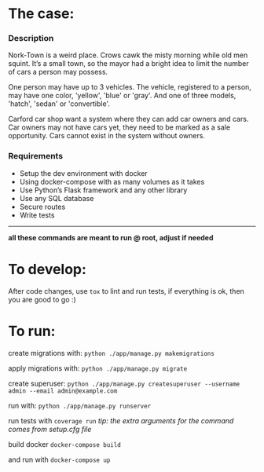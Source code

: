 
# The case:
### Description
Nork-Town is a weird place. Crows cawk the misty morning while old men squint. It’s a small
town, so the mayor had a bright idea to limit the number of cars a person may possess.

One person may have up to 3 vehicles.
The vehicle, registered to a person, may have one color, 'yellow', 'blue' or 'gray'. And one of three models, 'hatch', 'sedan' or 'convertible'.

Carford car shop want a system where they can add car owners and cars.
Car owners may not have cars yet, they need to be marked as a sale opportunity.
Cars cannot exist in the system without owners.

### Requirements
* Setup the dev environment with docker
* Using docker-compose with as many volumes as it takes
* Use Python’s Flask framework and any other library
* Use any SQL database
* Secure routes
* Write tests
  
---

**all these commands are meant to run @ root, adjust if needed**

# To develop:
After code changes, use `tox` to lint and run tests, if everything is ok, then you are good to go :)

# To run:
create migrations with:
`python ./app/manage.py makemigrations`

apply migrations with:
`python ./app/manage.py migrate`

create superuser:
`python ./app/manage.py createsuperuser --username admin --email admin@example.com`

run with:
`python ./app/manage.py runserver`

run tests with
`coverage run`
*tip: the extra arguments for the command comes from setup.cfg file*


build docker
`docker-compose build`

 and run with
 `docker-compose up`
